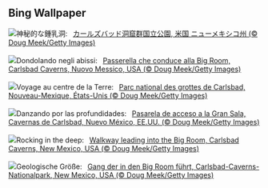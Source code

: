 ## Bing Wallpaper
![](https://www.bing.com/th?id=OHR.CarlsbadNP_JA-JP0802484908_UHD.jpg&w=1000)神秘的な鍾乳洞:&nbsp;&ensp;[カールズバッド洞窟群国立公園, 米国 ニューメキシコ州 (© Doug Meek/Getty Images)](https://www.bing.com/th?id=OHR.CarlsbadNP_JA-JP0802484908_UHD.jpg)
<br><br/>
![](https://www.bing.com/th?id=OHR.CarlsbadNP_IT-IT7707347019_UHD.jpg&w=1000)Dondolando negli abissi:&nbsp;&ensp;[Passerella che conduce alla Big Room, Carlsbad Caverns, Nuovo Messico, USA (© Doug Meek/Getty Images)](https://www.bing.com/th?id=OHR.CarlsbadNP_IT-IT7707347019_UHD.jpg)
<br><br/>
![](https://www.bing.com/th?id=OHR.CarlsbadNP_FR-FR1644664306_UHD.jpg&w=1000)Voyage au centre de la Terre:&nbsp;&ensp;[Parc national des grottes de Carlsbad, Nouveau-Mexique, États-Unis (© Doug Meek/Getty Images)](https://www.bing.com/th?id=OHR.CarlsbadNP_FR-FR1644664306_UHD.jpg)
<br><br/>
![](https://www.bing.com/th?id=OHR.CarlsbadNP_ES-ES0756476646_UHD.jpg&w=1000)Danzando por las profundidades:&nbsp;&ensp;[Pasarela de acceso a la Gran Sala, Cavernas de Carlsbad, Nuevo México, EE.UU. (© Doug Meek/Getty Images)](https://www.bing.com/th?id=OHR.CarlsbadNP_ES-ES0756476646_UHD.jpg)
<br><br/>
![](https://www.bing.com/th?id=OHR.CarlsbadNP_EN-GB5824134206_UHD.jpg&w=1000)Rocking in the deep:&nbsp;&ensp;[Walkway leading into the Big Room, Carlsbad Caverns, New Mexico, USA (© Doug Meek/Getty Images)](https://www.bing.com/th?id=OHR.CarlsbadNP_EN-GB5824134206_UHD.jpg)
<br><br/>
![](https://www.bing.com/th?id=OHR.CarlsbadNP_DE-DE9906842955_UHD.jpg&w=1000)Geologische Größe:&nbsp;&ensp;[Gang der in den Big Room führt, Carlsbad-Caverns-Nationalpark, New Mexico, USA (© Doug Meek/Getty Images)](https://www.bing.com/th?id=OHR.CarlsbadNP_DE-DE9906842955_UHD.jpg)
<br><br/>
